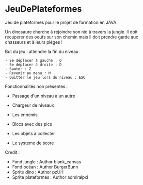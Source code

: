 # JeuDePlateformes
Jeu de plateformes pour le projet de formation en JAVA

Un dinosaure cherche à rejoindre son nid à travers la jungle.
Il doit récupérer des oeufs sur son chemin mais il doit prendre garde aux chasseurs et à leurs pièges !

But du jeu : atteindre la fin du niveau

    - Se déplacer à gauche : Q
    - Se déplacer à droite : D
    - Sauter : Z
    - Revenir au menu : M
    - Quitter le jeu lors du niveau : ESC

Fonctionnalités non présentes :

- Passage d'un niveau à un autre

- Chargeur de niveaux

- Les ennemis

- Blocs avec des pics

- Les objets à collecter

- Le systeme de score

Credit :

- Fond jungle : Author	blank_canvas
- Fond océan : Author	BurgerBunn
- Sprite dino : Author	pzUH
- Sprite plateformes : Author	admiralpxl
